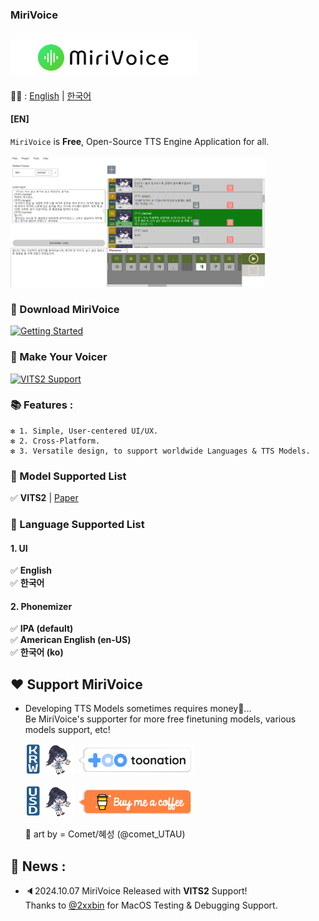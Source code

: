 ### MiriVoice
## [<img src="Misc\title.png" height="57"/>](README.md)
📜🧐 :
[English](README.md) | [한국어](readme/README-ko.md)
#### [EN]

`MiriVoice` is **Free**, Open-Source TTS Engine Application for all.

<img src="Misc\app_preview.jpg" height="210"/>

### 📁 Download MiriVoice

[![Getting Started](https://img.shields.io/badge/Download-%23f9fc14?style=for-the-badge&logo=windows&logoSize=auto&labelColor=%230d0d0c)](get-started.md)

### 📁 Make Your Voicer
[![VITS2 Support](https://img.shields.io/badge/Make_VITS2_Voicer-%231f7a28?style=for-the-badge&logo=windows&logoSize=auto)](model-support-doc/VITS2/make-voicer-VITS2.md)



### 📚  Features :
    ❇️ 1. Simple, User-centered UI/UX.   
    ❇️ 2. Cross-Platform.   
    ❇️ 3. Versatile design, to support worldwide Languages & TTS Models.  


### 🔖 Model Supported List
✅ **VITS2**  | [Paper](https://arxiv.org/abs/2307.16430)

### 🔖 Language Supported List
#### 1. UI
✅ **English**   
✅ **한국어**   
#### 2. Phonemizer
✅ **IPA (default)**   
✅ **American English (en-US)**   
✅ **한국어 (ko)**

## ❤️ Support MiriVoice
- Developing TTS Models sometimes requires money💸... <br> Be MiriVoice's supporter for more free finetuning models, various models support, etc!

    <img src="Misc\krw.png" height="50"/> <img src="Misc\miri-supportus-art-by-Commet_혜성_@comet_utau.gif" height="50"/> [!["Toonation (투네이션)"](Misc/toonation.png)](https://toon.at/donate/ex3exp)

    <img src="Misc\usd.png" height="50"/> <img src="Misc\miri-supportus-art-by-Commet_혜성_@comet_utau.gif" height="50"/> [!["Buy Me A Coffee"](Misc/buymecoffee.png)](https://buymeacoffee.com/inthe6788f
)


    🎨 art by = Comet/혜성 (@comet_UTAU)
    


##  🔖 News :
- 🔈2024.10.07 MiriVoice Released with **VITS2** Support!
<br>    Thanks to [@2xxbin](https://github.com/2xxbin) for MacOS Testing & Debugging Support.
